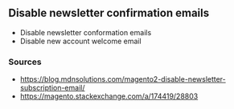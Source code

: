 ## Disable newsletter confirmation emails

- Disable newsletter conformation emails
- Disable new account welcome email

### Sources
- https://blog.mdnsolutions.com/magento2-disable-newsletter-subscription-email/ 
- https://magento.stackexchange.com/a/174419/28803
